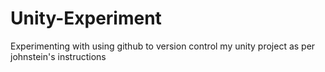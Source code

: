 Unity-Experiment
================

Experimenting with using github to version control my unity project as per johnstein's instructions
